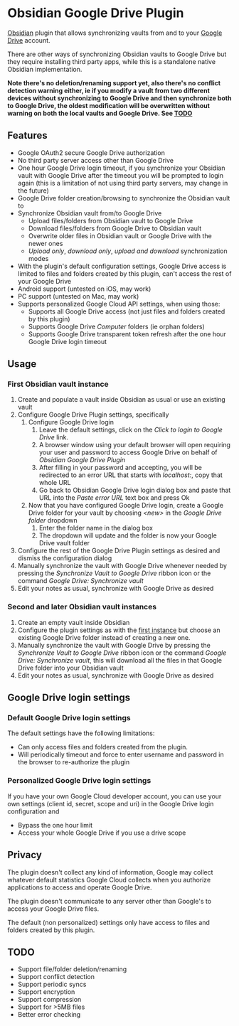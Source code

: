 # Obsidian Google Drive Plugin

[Obsidian](https://obsidian.md) plugin that allows synchronizing vaults from and to your [Google Drive](https://www.google.com/drive/) account.

There are other ways of synchronizing Obsidian vaults to Google Drive but they require installing third party apps, while this is a standalone native Obsidian implementation.

**Note there's no deletion/renaming support yet, also there's no conflict detection warning either, ie if you modify a vault from two different devices without synchronizing to Google Drive and then synchronize both to Google Drive, the oldest modification will be overwritten without warning on both the local vaults and Google Drive. See [TODO](#todo)**

## Features
- Google OAuth2 secure Google Drive authorization 
- No third party server access other than Google Drive
- One hour Google Drive login timeout, if you synchronize your Obsidian vault with Google Drive after the timeout you will be prompted to login again (this is a limitation of not using third party servers, may change in the future)
- Google Drive folder creation/browsing to synchronize the Obsidian vault to
- Synchronize Obsidian vault from/to Google Drive
  - Upload files/folders from Obsidian vault to Google Drive
  - Download files/folders from Google Drive to Obsidian vault
  - Overwrite older files in Obsidian vault or Google Drive with the newer ones
  - _Upload only_, _download only_, _upload and download_ synchronization modes
- With the plugin's default configuration settings, Google Drive access is limited to files and folders created by this plugin, can't access the rest of your Google Drive
- Android support (untested on iOS, may work)
- PC support (untested on Mac, may work)
- Supports personalized Google Cloud API settings, when using those:
  - Supports all Google Drive access (not just files and folders created by this plugin)
  - Supports Google Drive _Computer_ folders (ie orphan folders)
  - Supports Google Drive transparent token refresh after the one hour Google Drive login timeout

## Usage

### First Obsidian vault instance

1. Create and populate a vault inside Obsidian as usual or use an existing vault
1. Configure Google Drive Plugin settings, specifically
    1. Configure Google Drive login
        1. Leave the default settings, click on the _Click to login to Google Drive_ link.
        1. A browser window using your default browser will open requiring your user and password to access Google Drive on behalf of _Obsidian Google Drive Plugin_ 
        1. After filling in your password and accepting, you will be redirected to an error URL that starts with _localhost:_, copy that whole URL
        1. Go back to Obsidian Google Drive login dialog box and paste that URL into the _Paste error URL_ text box and press Ok
    1. Now that you have configured Google Drive login, create a Google Drive folder for your vault by choosing _\<new>_ in the _Google Drive folder_ dropdown
        1. Enter the folder name in the dialog box
        1. The dropdown will update and the folder is now your Google Drive vault folder
1. Configure the rest of the Google Drive Plugin settings as desired and dismiss the configuration dialog
1. Manually synchronize the vault with Google Drive whenever needed by pressing the _Synchronize Vault to Google Drive_ ribbon icon or the command _Google Drive: Synchronize vault_
1. Edit your notes as usual, synchronize with Google Drive as desired

### Second and later Obsidian vault instances
1. Create an empty vault inside Obsidian
1. Configure the plugin settings as with the [first instance](#first-obsidian-vault-instance) but choose an existing Google Drive folder instead of creating a new one.
1. Manually synchronize the vault with Google Drive by pressing the _Synchronize Vault to Google Drive_ ribbon icon or the command _Google Drive: Synchronize vault_, this will download all the files in that Google Drive folder into your Obsidian vault
1. Edit your notes as usual, synchronize with Google Drive as desired

## Google Drive login settings

### Default Google Drive login settings

The default settings have the following limitations:
  - Can only access files and folders created from the plugin.
  - Will periodically timeout and force to enter username and password in the browser to re-authorize the plugin

### Personalized Google Drive login settings

If you have your own Google Cloud developer account, you can use your own settings (client id, secret, scope and uri) in the Google Drive login configuration and  
- Bypass the one hour limit
- Access your whole Google Drive if you use a drive scope

## Privacy

The plugin doesn't collect any kind of information, Google may collect whatever default statistics Google Cloud collects when you authorize applications to access and operate Google Drive.

The plugin doesn't communicate to any server other than Google's to access your Google Drive files.

The default (non personalized) settings only have access to files and folders created by this plugin.


## TODO
- Support file/folder deletion/renaming
- Support conflict detection
- Support periodic syncs
- Support encryption
- Support compression
- Support for >5MB files
- Better error checking
